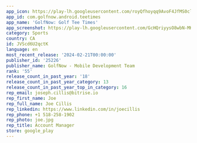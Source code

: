 ```yaml
---
app_icon: https://play-lh.googleusercontent.com/royQfhoyqq9AvoF4JfMS0clC-QjXPo6pLGwkzYn5kIUypkBQYo4KDnkn1OaVuPxfPVg
app_id: com.golfnow.android.teetimes
app_name: 'GolfNow: Golf Tee Times'
app_screenshot: https://play-lh.googleusercontent.com/GcHQriyysO8wbN-MKXB7EwBonD5Rin663ZbtxznWGvA9q_1y8-KfxjgNq8gOjwUs0iOv
category: Sports
country: CA
id: JVScd6U2qctK
language: en
most_recent_release: '2024-02-21T00:00:00'
publisher_id: '25226'
publisher_name: GolfNow - Mobile Development Team
rank: '55'
release_count_in_past_year: '18'
release_count_in_past_year_category: 13
release_count_in_past_year_top_in_category: 16
rep_email: joseph.cillis@bitrise.io
rep_first_name: Joe
rep_full_name: Joe Cillis
rep_linkedin: https://www.linkedin.com/in/joecillis
rep_phone: +1 518-258-1902
rep_photo: joe.jpg
rep_title: Account Manager
store: google_play
---
```

